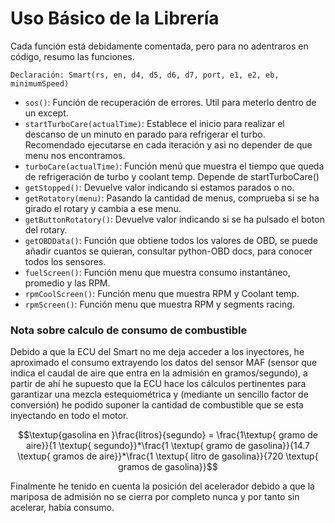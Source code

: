 # Uso Básico de la Librería
Cada función está debidamente comentada, pero para no adentraros en código, resumo las funciones. 

`Declaración: Smart(rs, en, d4, d5, d6, d7, port, e1, e2, eb, minimumSpeed)`

- `sos()`: Función de recuperación de errores. Util para meterlo dentro de un except.
- `startTurboCare(actualTime)`: Establece el inicio para realizar el descanso de un minuto en parado para refrigerar el turbo.
                                Recomendado ejecutarse en cada iteración y asi no depender de que menu nos encontramos.
- `turboCare(actualTime)`: Función menú que muestra el tiempo que queda de refrigeración de turbo y coolant temp. Depende de startTurboCare()
- `getStopped()`: Devuelve valor indicando si estamos parados o no.
- `getRotatory(menu)`: Pasando la cantidad de menus, comprueba si se ha girado el rotary y cambia a ese menu.
- `getButtonRotatory()`: Devuelve valor indicando si se ha pulsado el boton del rotary.
- `getOBDData()`: Función que obtiene todos los valores de OBD, se puede añadir cuantos se quieran, consultar python-OBD docs, para conocer todos los sensores.
- `fuelScreen()`: Función menu que muestra consumo instantáneo, promedio y las RPM.
- `rpmCoolScreen()`: Función menu que muestra RPM y Coolant temp.
- `rpmScreen()`: Función menu que muestra RPM y segments racing.

### Nota sobre calculo de consumo de combustible
Debido a que la ECU del Smart no me deja acceder a los inyectores, he aproximado el consumo extrayendo los datos
del sensor MAF (sensor que indica el caudal de aire que entra en la admisión en gramos/segundo), a partir de ahí
he supuesto que la ECU hace los cálculos pertinentes para garantizar una mezcla estequiométrica y (mediante un sencillo factor de conversión)
he podido suponer la cantidad de combustible que se esta inyectando en todo el motor.

$$\textup{gasolina en }\frac{litros}{segundo} = \frac{1\textup{ gramo de aire}}{1 \textup{ segundo}}*\frac{1 \textup{ gramo de gasolina}}{14.7 \textup{ gramos de aire}}*\frac{1 \textup{ litro de gasolina}}{720 \textup{ gramos de gasolina}}$$

Finalmente he tenido en cuenta la posición del acelerador debido a que la mariposa
de admisión no se cierra por completo nunca y por tanto sin acelerar, había consumo.
